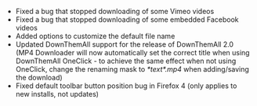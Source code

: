 - Fixed a bug that stopped downloading of some Vimeo videos
- Fixed a bug that stopped downloading of some embedded Facebook videos
- Added options to customize the default file name
- Updated DownThemAll support for the release of DownThemAll 2.0 (MP4 Downloader will now automatically set the correct title when using DownThemAll OneClick - to achieve the same effect when not using OneClick, change the renaming mask to *\*text\*.mp4* when adding/saving the download)
- Fixed default toolbar button position bug in Firefox 4 (only applies to new installs, not updates)

